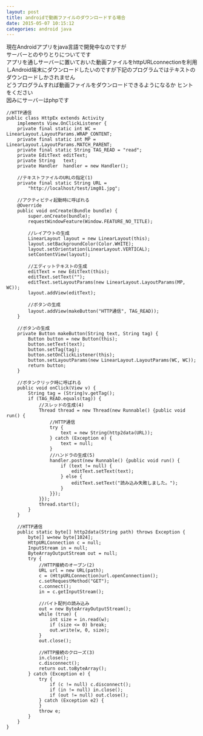 ```yaml
---
layout: post
title: androidで動画ファイルのダウンロードする場合
date: 2015-05-07 10:15:12
categories: android java
---
```

<p>現在Androidアプリをjava言語で開発中なのですが<br>
サーバーとのやりとりについてです<br>
アプリを通しサーバーに置いておいた動画ファイルをhttpURLconnectionを利用しAndroid端末にダウンロードしたいのですが下記のプログラムではテキストのダウンロードしかされません<br>
どうプログラムすれば動画ファイルをダウンロードできるようになるか ヒントをください<br>
因みにサーバーはphpです</p>

<pre><code>//HTTP通信
public class HttpEx extends Activity   
    implements View.OnClickListener {
    private final static int WC = LinearLayout.LayoutParams.WRAP_CONTENT;
    private final static int MP = LinearLayout.LayoutParams.MATCH_PARENT;
    private final static String TAG_READ = "read";
    private EditText editText;
    private String   text;
    private Handler  handler = new Handler();
    
    //テキストファイルのURLの指定(1)
    private final static String URL =
        "http://localhost/test/img01.jpg";
        
    //アクティビティ起動時に呼ばれる
    @Override
    public void onCreate(Bundle bundle) {
        super.onCreate(bundle);
        requestWindowFeature(Window.FEATURE_NO_TITLE);

        //レイアウトの生成
        LinearLayout layout = new LinearLayout(this);
        layout.setBackgroundColor(Color.WHITE);
        layout.setOrientation(LinearLayout.VERTICAL);
        setContentView(layout);      
        
        //エディットテキストの生成
        editText = new EditText(this);
        editText.setText("");
        editText.setLayoutParams(new LinearLayout.LayoutParams(MP, WC));
        layout.addView(editText);

        //ボタンの生成
        layout.addView(makeButton("HTTP通信", TAG_READ));
    }   

    //ボタンの生成
    private Button makeButton(String text, String tag) {
        Button button = new Button(this);
        button.setText(text);
        button.setTag(tag);
        button.setOnClickListener(this);
        button.setLayoutParams(new LinearLayout.LayoutParams(WC, WC));
        return button;
    }

    //ボタンクリック時に呼ばれる
    public void onClick(View v) {
        String tag = (String)v.getTag();
        if (TAG_READ.equals(tag)) {
            //スレッドの生成(4)
            Thread thread = new Thread(new Runnable() {public void run() {
                //HTTP通信
                try {
                    text = new String(http2data(URL));
                } catch (Exception e) {
                    text = null;
                }
                //ハンドラの生成(5)
                handler.post(new Runnable() {public void run() {
                    if (text != null) {
                        editText.setText(text);
                    } else {
                        editText.setText("読み込み失敗しました。");
                    }
                }});
            }});
            thread.start();
        }
    }     
    
    //HTTP通信
    public static byte[] http2data(String path) throws Exception {
        byte[] w=new byte[1024]; 
        HttpURLConnection c = null;
        InputStream in = null;
        ByteArrayOutputStream out = null;
        try {
            //HTTP接続のオープン(2)
            URL url = new URL(path);
            c = (HttpURLConnection)url.openConnection();
            c.setRequestMethod("GET");
            c.connect();
            in = c.getInputStream();
            
            //バイト配列の読み込み
            out = new ByteArrayOutputStream();
            while (true) {
                int size = in.read(w);
                if (size &lt;= 0) break;
                out.write(w, 0, size);
            }
            out.close();

            //HTTP接続のクローズ(3)
            in.close();
            c.disconnect();
            return out.toByteArray();
        } catch (Exception e) {
            try {
                if (c != null) c.disconnect();
                if (in != null) in.close();
                if (out != null) out.close();
            } catch (Exception e2) {
            }
            throw e;
        }
    }     
}
</code></pre>
